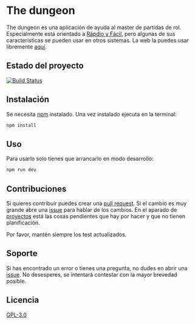# The dungeon

The dungeon es una aplicación de ayuda al master de partidas de rol. Especialmente está orientado a [Rápdio y Fácil](http://www.rapidoyfacil.es/que-es-ryf/), pero algunas de sus características se pueden usar en otros sistemas. La web la puedes usar libremente [aquí](https://44r0n.github.io/thedungeon/#/).

## Estado del proyecto

[![Build Status](https://img.shields.io/endpoint.svg?url=https%3A%2F%2Factions-badge.atrox.dev%2F44r0n%2Fthedungeon%2Fbadge%3Fref%3Dmaster&style=flat-square)](https://actions-badge.atrox.dev/44r0n/thedungeon/goto?ref=master)

## Instalación

Se necesita [npm](https://www.npmjs.com/get-npm) instalado. Una vez instalado ejecuta en la terminal:
```bash
npm install
```

## Uso

Para usarlo solo tienes que arrancarlo en modo desarrollo:
```bash
npm run dev
```

## Contribuciones

Si quieres contribuir puedes crear una [pull request](https://github.com/44r0n/thedungeon/pulls). Si el cambio es muy grande abre una [issue](https://github.com/44r0n/thedungeon/issues) para hablar de los cambios.
En el aparado de [proyectos](https://github.com/44r0n/thedungeon/projects) está las cosas pendientes que hay por hacer y que no tienen planificación.

Por favor, mantén siempre los test actualizados.

## Soporte

Si has encontrado un error o tienes una pregunta, no dudes en abrir una [issue](https://github.com/44r0n/thedungeon/issues). No desesperes, se intentará contestar con la mayor brevedad posible.

## Licencia

[GPL-3.0](https://choosealicense.com/licenses/gpl-3.0/)